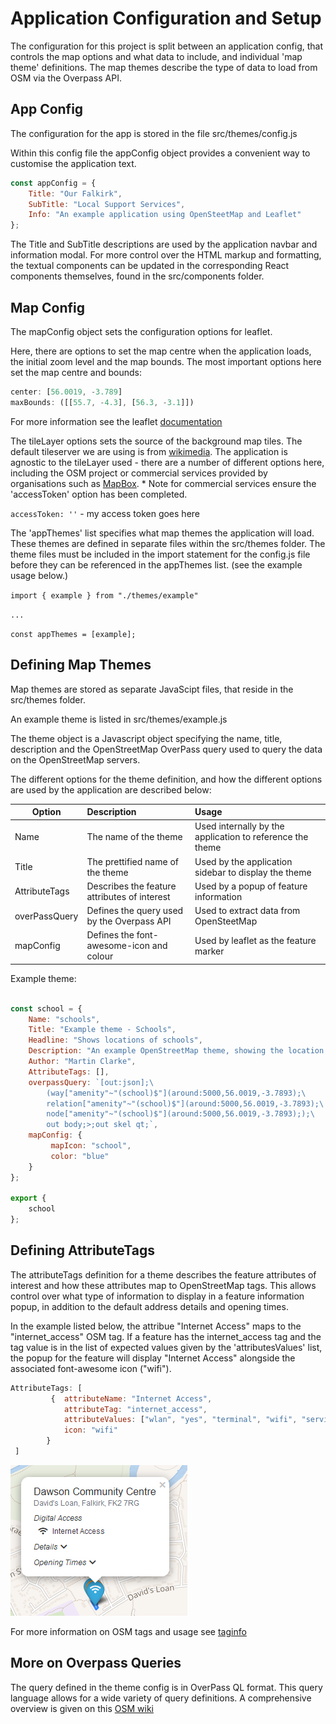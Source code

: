 # Application Configuration and Setup

The configuration for this project is split between an application config, that controls the map options and what
data to include, and individual 'map theme' definitions.   The map themes describe the type of data to load from 
OSM via the Overpass API.


## App Config
The configuration for the app is stored in the file src/themes/config.js

Within this config file the appConfig object provides a convenient way to customise the application text. 

```javascript
const appConfig = {
    Title: "Our Falkirk",
    SubTitle: "Local Support Services",
    Info: "An example application using OpenSteetMap and Leaflet"
};

```

The Title and SubTitle descriptions are used by the application navbar and information modal.   For more control over the 
HTML markup and formatting, the textual components can be updated in the corresponding React components themselves, found 
in the src/components folder. 

## Map Config
The mapConfig object sets the configuration options for leaflet. 

Here, there are options to set the map centre when the application loads, the initial zoom level and the map bounds. 
The most important options here set the map centre and bounds:
```javascript
center: [56.0019, -3.789]
maxBounds: ([[55.7, -4.3], [56.3, -3.1]]) 
```

For more information see the leaflet [documentation](https://leafletjs.com/reference-1.4.0.html#map-factory) 

The tileLayer options sets the source of the background map tiles.  The default tileserver we are using is from 
[wikimedia](https://maps.wikimedia.org).  The application is agnostic to the tileLayer used - there are a number 
of different options here, including the OSM project or commercial services provided by organisations such as 
[MapBox](https://www.mapbox.com/). * Note for commercial services ensure the 'accessToken' option has been completed.

`accessToken: ''` - my access token goes here

The 'appThemes' list specifies what map themes the application will load.   These themes are defined in separate files
within the src/themes folder.  The theme files must be included in the import statement for the config.js file 
before they can be referenced in the appThemes list. (see the example usage below.)

`import { example } from "./themes/example"`

`...`

`const appThemes = [example];`


## Defining Map Themes

Map themes are stored as separate JavaScipt files, that reside in the src/themes folder. 

An example theme is listed in src/themes/example.js

The theme object is a Javascript object specifying the name, title, description and the OpenStreetMap OverPass query 
used to query the data on the OpenStreetMap servers. 

The different options for the theme definition, and how the different options are used by the application 
are described below: 

| Option      | Description           | Usage |
| ------------- |:-------------| :-----|
| Name     | The name of the theme | Used internally by the application to reference the theme |
| Title      | The prettified name of the theme      |   Used by the application sidebar to display the theme |
| AttributeTags  |  Describes the feature attributes of interest | Used by a popup of feature information    |
|  overPassQuery   | Defines the query used by the Overpass API    | Used to extract data from OpenSteetMap    |
| mapConfig  | Defines the font-awesome-icon and colour    | Used by leaflet as the feature marker     |




Example theme:

```javascript

const school = {
    Name: "schools",
    Title: "Example theme - Schools",
    Headline: "Shows locations of schools",
    Description: "An example OpenStreetMap theme, showing the location of schools.",
    Author: "Martin Clarke",
    AttributeTags: [],
    overpassQuery: `[out:json];\
        (way["amenity"~"(school)$"](around:5000,56.0019,-3.7893);\
        relation["amenity"~"(school)$"](around:5000,56.0019,-3.7893);\
        node["amenity"~"(school)$"](around:5000,56.0019,-3.7893););\
        out body;>;out skel qt;`,
    mapConfig: {
         mapIcon: "school",
         color: "blue"
    }
};

export {
    school
};

```

## Defining AttributeTags

The attributeTags definition for a theme describes the feature attributes of interest and how these attributes map to 
OpenStreetMap tags. This allows control over what type of information to display in a feature information popup, in addition
to the default address details and opening times.

In the example listed below, the attribue "Internet Access" maps to the "internet_access" OSM tag.
If a feature has the internet_access tag and the tag value is in the list of expected values given by the 'attributesValues'
list, the popup for the feature will display "Internet Access" alongside the associated font-awesome icon ("wifi").  

```javascript
AttributeTags: [
         {  attributeName: "Internet Access",
            attributeTag: "internet_access",
            attributeValues: ["wlan", "yes", "terminal", "wifi", "service"],
            icon: "wifi"
        }
 ]
```

![Example popup](resources/popup_example.PNG "Example popup")

For more information on OSM tags and usage see [taginfo](https://taginfo.openstreetmap.org/)

## More on Overpass Queries

The query defined in the theme config is in OverPass QL format.   This query language allows for a wide variety of 
query definitions. A comprehensive overview is given on this [OSM wiki](https://wiki.openstreetmap.org/wiki/Overpass_API/Overpass_QL)

